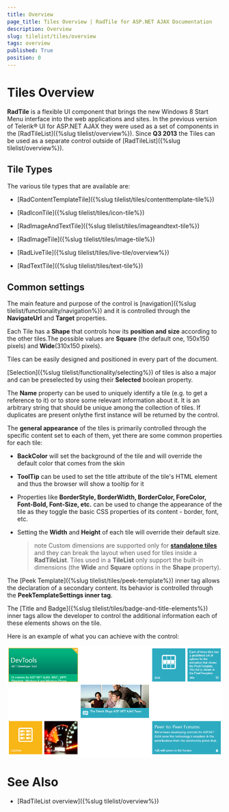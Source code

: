 ```yaml
---
title: Overview
page_title: Tiles Overview | RadTile for ASP.NET AJAX Documentation
description: Overview
slug: tilelist/tiles/overview
tags: overview
published: True
position: 0
---
```


# Tiles Overview



**RadTile** is a flexible UI component that brings the new Windows 8 Start Menu interface into the web applications	and sites. In the previous version of Telerik® UI for ASP.NET AJAX they were used as a set of components in the [RadTileList]({%slug tilelist/overview%}). Since **Q3 2013** the Tiles can be used as a separate control outside of [RadTileList]({%slug tilelist/overview%}).

## Tile Types

The various tile types that are available are:

* [RadContentTemplateTile]({%slug tilelist/tiles/contenttemplate-tile%})

* [RadIconTile]({%slug tilelist/tiles/icon-tile%})

* [RadImageAndTextTile]({%slug tilelist/tiles/imageandtext-tile%})

* [RadImageTile]({%slug tilelist/tiles/image-tile%})

* [RadLiveTile]({%slug tilelist/tiles/live-tile/overview%})

* [RadTextTile]({%slug tilelist/tiles/text-tile%})

## Common settings

The main feature and purpose of the control is [navigation]({%slug tilelist/functionality/navigation%}) and it is controlled through the **NavigateUrl** and **Target** properties.

Each Tile has a **Shape** that controls how its **position and size** according to the other tiles.The possible values are **Square** (the default one, 150x150 pixels) and **Wide**(310x150 pixels).

Tiles can be easily designed and positioned in every part of the document.

[Selection]({%slug tilelist/functionality/selecting%}) of tiles is also a major and can be preselected by using their **Selected** boolean property.

The **Name** property can be used to uniquely identify a tile (e.g. to get a reference to it) or to store some relevant information about it. It is an arbitrary string that should be unique among the collection of tiles. If duplicates are present onlythe first instance will be returned by the control.

The **general appearance** of the tiles is primarily controlled through the specific content set to each of them, yet there are some common properties for each tile:

* **BackColor** will set the background of the tile and will override the default color that comes from the skin

* **ToolTip** can be used to set the title attribute of the tile's HTML element and thus the browser will show a tooltip for it

* Properties like **BorderStyle, BorderWidth, BorderColor, ForeColor, Font-Bold, Font-Size, etc.** can be used to change the appearance of the tile as they toggle the basic CSS properties of its content - border, font, etc.

* Setting the **Width** and **Height** of each tile will override their default size.

	>note Custom dimensions are supported only for **[standalone tiles](http://demos.telerik.com/aspnet-ajax/tilelist/examples/standalonetiles/defaultcs.aspx)** and they can break the layout when used for tiles inside a **RadTileList**. Tiles used in a **TileList** only support the built-in dimensions (the **Wide** and **Square** options in the **Shape** property).



The [Peek Template]({%slug tilelist/tiles/peek-template%}) inner tag allows the declaration of a secondary content. Its behavior is controlled through the **PeekTemplateSettings inner tag**.

The [Title and Badge]({%slug tilelist/tiles/badge-and-title-elements%}) inner tags allow the developer to control the additional information each of these elements shows on the tile.

Here is an example of what you can achieve with the control:

![tile List-tiles-overview-example](images/tileList-tiles-overview-example.png)

# See Also

 * [RadTileList overview]({%slug tilelist/overview%})
